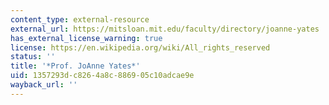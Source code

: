 ```yaml
---
content_type: external-resource
external_url: https://mitsloan.mit.edu/faculty/directory/joanne-yates
has_external_license_warning: true
license: https://en.wikipedia.org/wiki/All_rights_reserved
status: ''
title: '*Prof. JoAnne Yates*'
uid: 1357293d-c826-4a8c-8869-05c10adcae9e
wayback_url: ''
---
```

